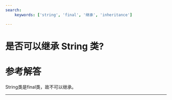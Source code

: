 ```yaml
---
search:
    keywords: ['string', 'final', '继承', 'inheritance']

---
```



# 是否可以继承 String 类? 

# 参考解答

String类是final类，故不可以继承。

---